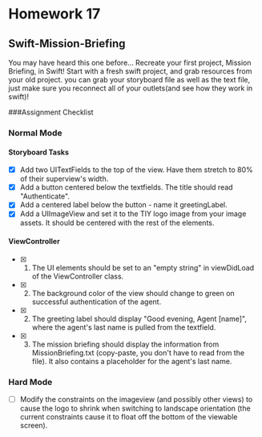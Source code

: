 # Homework 17

## Swift-Mission-Briefing

You may have heard this one before...
Recreate your first project, Mission Briefing, in Swift! Start with a fresh swift project, and grab resources from your old project. you can grab your storyboard file as well as the text file, just make sure you reconnect all of your outlets(and see how they work in swift)!

###Assignment Checklist

### Normal Mode

#### Storyboard Tasks
* [x] Add two UITextFields to the top of the view. Have them stretch to 80% of their superview's width.
* [x] Add a button centered below the textfields. The title should read "Authenticate".
* [x] Add a centered label below the button - name it greetingLabel.
* [x] Add a UIImageView and set it to the TIY logo image from your image assets. It should be centered with the rest of the elements.

#### ViewController

* [x] 1. The UI elements should be set to an "empty string" in viewDidLoad of the ViewController class.
* [x] 2. The background color of the view should change to green on successful authentication of the agent.![]()
* [x] 2. The greeting label should display "Good evening, Agent [name]", where the agent's last name is pulled from the textfield.
* [x] 3. The mission briefing should display the information from MissionBriefing.txt (copy-paste, you don't have to read from the file). It also contains a placeholder for the agent's last name.

### Hard Mode
* [ ] Modify the constraints on the imageview (and possibly other views) to cause the logo to shrink when switching to landscape orientation (the current constraints cause it to float off the bottom of the viewable screen). 